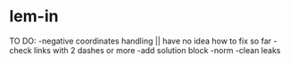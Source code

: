 # lem-in
TO DO:
-negative coordinates handling || have no idea how to fix so far
-check links with 2 dashes or more
-add solution block
-norm
-clean leaks